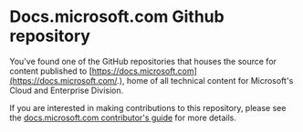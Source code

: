 # Docs.microsoft.com Github repository

You've found one of the GitHub repositories that houses the source for content published to [https://docs.microsoft.com](https://docs.microsoft.com/.), home of all technical content for Microsoft's Cloud and Enterprise Division.

If you are interested in making contributions to this repository, please see the [docs.microsoft.com contributor's guide](https://github.com/Microsoft/docs-microsoft-com/readme.md) for more details.  

